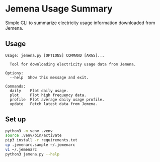 Jemena Usage Summary
====================

Simple CLI to summarize electricity usage information downloaded from Jemena.


Usage
-----

```
Usage: jemena.py [OPTIONS] COMMAND [ARGS]...

  Tool for downloading electricity usage data from Jemena.

Options:
  --help  Show this message and exit.

Commands:
  daily    Plot daily usage.
  plot     Plot high frequency data.
  profile  Plot average daily usage profile.
  update   Fetch latest data from Jemena.
```

Set up
------

```bash
python3 -m venv .venv
source .venv/bin/activate
pip3 install -r requirements.txt
cp .jemenarc.sample ~/.jemenarc
vi ~/.jemenarc
python3 jemena.py --help
```

